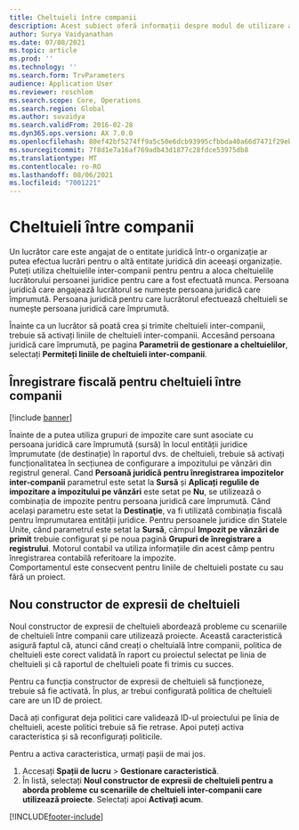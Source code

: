 ```yaml
---
title: Cheltuieli între companii
description: Acest subiect oferă informații despre modul de utilizare a cheltuielilor inter-companii pentru a aloca cheltuielile unui lucrător persoanei juridice pentru care a fost efectuată munca.
author: Surya Vaidyanathan
ms.date: 07/08/2021
ms.topic: article
ms.prod: ''
ms.technology: ''
ms.search.form: TrvParameters
audience: Application User
ms.reviewer: roschlom
ms.search.scope: Core, Operations
ms.search.region: Global
ms.author: suvaidya
ms.search.validFrom: 2016-02-28
ms.dyn365.ops.version: AX 7.0.0
ms.openlocfilehash: 80ef42bf5274ff9a5c50e6dcb93995cfbbda40a66d7471f29ebf056086320640
ms.sourcegitcommit: 7f8d1e7a16af769adb43d1877c28fdce53975db8
ms.translationtype: MT
ms.contentlocale: ro-RO
ms.lasthandoff: 08/06/2021
ms.locfileid: "7001221"
---
```

# <a name="intercompany-expenses"></a>Cheltuieli între companii

Un lucrător care este angajat de o entitate juridică într-o organizație ar putea efectua lucrări pentru o altă entitate juridică din aceeași organizație. Puteți utiliza cheltuielile inter-companii pentru pentru a aloca cheltuielile lucrătorului persoanei juridice pentru care a fost efectuată munca. Persoana juridică care angajează lucrătorul se numește persoana juridică care împrumută. Persoana juridică pentru care lucrătorul efectuează cheltuieli se numește persoana juridică care împrumută. 

Înainte ca un lucrător să poată crea și trimite cheltuieli inter-companii, trebuie să activați liniile de cheltuieli inter-companii. Accesând persoana juridică care împrumută, pe pagina **Parametrii de gestionare a cheltuielilor**, selectați **Permiteți liniile de cheltuieli inter-companii**. 

## <a name="tax-posting-for-intercompany-expenses"></a>Înregistrare fiscală pentru cheltuieli între companii

[!include [banner](../includes/banner.md)]

Înainte de a putea utiliza grupuri de impozite care sunt asociate cu persoana juridică care împrumută (sursă) în locul entității juridice împrumutate (de destinație) în raportul dvs. de cheltuieli, trebuie să activați funcționalitatea în secțiunea de configurare a impozitului pe vânzări din registrul general. Cand **Persoană juridică pentru înregistrarea impozitelor inter-companii** parametrul este setat la **Sursă** și **Aplicați regulile de impozitare a impozitului pe vânzări** este setat pe **Nu**, se utilizează o combinația de impozite pentru persoana juridică care împrumută. Când același parametru este setat la **Destinaţie**, va fi utilizată combinația fiscală pentru împrumutarea entității juridice. Pentru persoanele juridice din Statele Unite, când parametrul este setat la **Sursă**, câmpul **Impozit pe vânzări de primit** trebuie configurat și pe noua pagină **Grupuri de înregistrare a registrului**. Motorul contabil va utiliza informațiile din acest câmp pentru înregistrarea contabilă referitoare la impozite.   
Comportamentul este consecvent pentru liniile de cheltuieli postate cu sau fără un proiect.  

## <a name="new-expense-expression-builder"></a>Nou constructor de expresii de cheltuieli

Noul constructor de expresii de cheltuieli abordează probleme cu scenariile de cheltuieli între companii care utilizează proiecte. Această caracteristică asigură faptul că, atunci când creați o cheltuială între companii, politica de cheltuieli este corect validată în raport cu proiectul selectat pe linia de cheltuieli și că raportul de cheltuieli poate fi trimis cu succes.

Pentru ca funcția constructor de expresii de cheltuieli să funcționeze, trebuie să fie activată. În plus, ar trebui configurată politica de cheltuieli care are un ID de proiect.

Dacă ați configurat deja politici care validează ID-ul proiectului pe linia de cheltuieli, aceste politici trebuie să fie retrase. Apoi puteți activa caracteristica și să reconfigurați politicile.

Pentru a activa caracteristica, urmați pașii de mai jos.

1. Accesați **Spații de lucru** \> **Gestionare caracteristică**.
2. În listă, selectați **Noul constructor de expresii de cheltuieli pentru a aborda probleme cu scenariile de cheltuieli inter-companii care utilizează proiecte**. Selectați apoi **Activați acum**.

[!INCLUDE[footer-include](../includes/footer-banner.md)]
